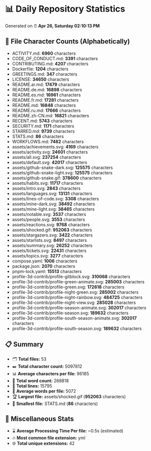 # 📊 Daily Repository Statistics
Generated on ⏰ **Apr 26, Saturday 02:10:13 PM**

## 📂 File Character Counts (Alphabetically)
- ACTIVITY.md: **6960** characters
- CODE_OF_CONDUCT.md: **3391** characters
- CONTRIBUTING.md: **4207** characters
- Dockerfile: **1204** characters
- GREETINGS.md: **347** characters
- LICENSE: **34650** characters
- README.ar.md: **17479** characters
- README.de.md: **16898** characters
- README.es.md: **16961** characters
- README.fr.md: **17281** characters
- README.md: **16848** characters
- README.ru.md: **17666** characters
- README.zh-CN.md: **16821** characters
- RECENT.md: **5743** characters
- SECURITY.md: **1171** characters
- STARRED.md: **9739** characters
- STATS.md: **86** characters
- WORKFLOWS.md: **7482** characters
- assets/achievements.svg: **4169** characters
- assets/activity.svg: **24601** characters
- assets/all.svg: **237254** characters
- assets/default.svg: **42017** characters
- assets/github-snake-dark.svg: **125575** characters
- assets/github-snake-light.svg: **125575** characters
- assets/github-snake.gif: **378600** characters
- assets/habits.svg: **11717** characters
- assets/intro.svg: **2843** characters
- assets/languages.svg: **13131** characters
- assets/lines-of-code.svg: **3308** characters
- assets/mine-dark.svg: **38492** characters
- assets/mine-light.svg: **38465** characters
- assets/notable.svg: **3537** characters
- assets/people.svg: **3553** characters
- assets/reactions.svg: **9768** characters
- assets/shocked.gif: **952063** characters
- assets/stargazers.svg: **3422** characters
- assets/starlists.svg: **8497** characters
- assets/summary.svg: **26252** characters
- assets/tickets.svg: **22431** characters
- assets/topics.svg: **3277** characters
- compose.yaml: **1006** characters
- package.json: **2070** characters
- pnpm-lock.yaml: **15513** characters
- profile-3d-contrib/profile-gitblock.svg: **310068** characters
- profile-3d-contrib/profile-green-animate.svg: **285003** characters
- profile-3d-contrib/profile-green.svg: **172618** characters
- profile-3d-contrib/profile-night-green.svg: **285002** characters
- profile-3d-contrib/profile-night-rainbow.svg: **484725** characters
- profile-3d-contrib/profile-night-view.svg: **285028** characters
- profile-3d-contrib/profile-season-animate.svg: **302017** characters
- profile-3d-contrib/profile-season.svg: **189632** characters
- profile-3d-contrib/profile-south-season-animate.svg: **302017** characters
- profile-3d-contrib/profile-south-season.svg: **189632** characters

## 📋 Summary
- 🗂️ **Total files:** 53
- ✒️ **Total character count:** 5097812
- 📊 **Average characters per file:** 96185
- 📝 **Total word count:** 268818
- 🧾 **Total lines:** 15795
- 📐 **Average words per file:** 5072
- 🏆 **Largest file:** assets/shocked.gif (**952063** characters)
- 🥉 **Smallest file:** STATS.md (**86** characters)

## 🌟 Miscellaneous Stats
- ⌛ **Average Processing Time Per file:** ~0.5s (estimated)
- 🔥 **Most common file extension:** yml
- 🌐 **Total unique extensions:** 42
